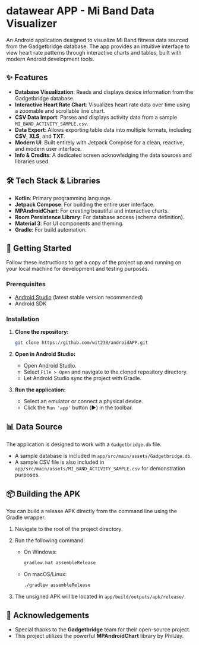 # datawear APP - Mi Band Data Visualizer

An Android application designed to visualize Mi Band fitness data sourced from the Gadgetbridge database. The app provides an intuitive interface to view heart rate patterns through interactive charts and tables, built with modern Android development tools.

## ✨ Features

- **Database Visualization**: Reads and displays device information from the Gadgetbridge database.
- **Interactive Heart Rate Chart**: Visualizes heart rate data over time using a zoomable and scrollable line chart.
- **CSV Data Import**: Parses and displays activity data from a sample `MI_BAND_ACTIVITY_SAMPLE.csv`.
- **Data Export**: Allows exporting table data into multiple formats, including **CSV**, **XLS**, and **TXT**.
- **Modern UI**: Built entirely with Jetpack Compose for a clean, reactive, and modern user interface.
- **Info & Credits**: A dedicated screen acknowledging the data sources and libraries used.

## 🛠️ Tech Stack & Libraries

- **Kotlin**: Primary programming language.
- **Jetpack Compose**: For building the entire user interface.
- **MPAndroidChart**: For creating beautiful and interactive charts.
- **Room Persistence Library**: For database access (schema definition).
- **Material 3**: For UI components and theming.
- **Gradle**: For build automation.

## 🚀 Getting Started

Follow these instructions to get a copy of the project up and running on your local machine for development and testing purposes.

### Prerequisites

- [Android Studio](https://developer.android.com/studio) (latest stable version recommended)
- Android SDK

### Installation

1.  **Clone the repository:**
    ```sh
    git clone https://github.com/wit238/androidAPP.git
    ```
2.  **Open in Android Studio:**
    - Open Android Studio.
    - Select `File > Open` and navigate to the cloned repository directory.
    - Let Android Studio sync the project with Gradle.

3.  **Run the application:**
    - Select an emulator or connect a physical device.
    - Click the `Run 'app'` button (▶️) in the toolbar.

## 📊 Data Source

The application is designed to work with a `Gadgetbridge.db` file.

- A sample database is included in `app/src/main/assets/Gadgetbridge.db`.
- A sample CSV file is also included in `app/src/main/assets/MI_BAND_ACTIVITY_SAMPLE.csv` for demonstration purposes.

## 📦 Building the APK

You can build a release APK directly from the command line using the Gradle wrapper.

1.  Navigate to the root of the project directory.
2.  Run the following command:

    - On Windows:
      ```sh
      gradlew.bat assembleRelease
      ```
    - On macOS/Linux:
      ```sh
      ./gradlew assembleRelease
      ```

3.  The unsigned APK will be located in `app/build/outputs/apk/release/`.

## 🙏 Acknowledgements

- Special thanks to the **Gadgetbridge** team for their open-source project.
- This project utilizes the powerful **MPAndroidChart** library by PhilJay.
